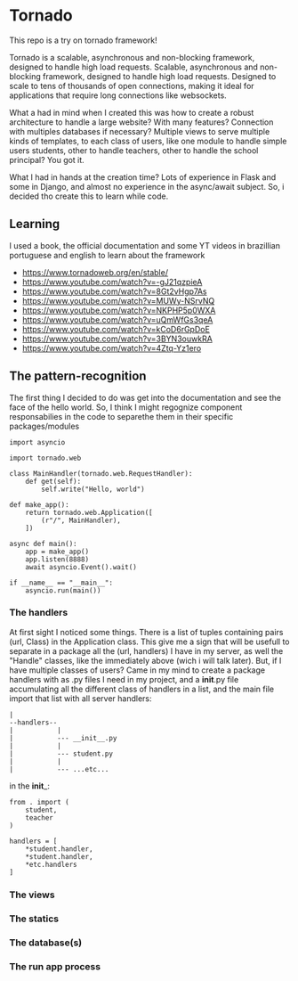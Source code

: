 # Tornado

This repo is a try on tornado framework!

Tornado is a scalable, asynchronous and non-blocking framework, designed to handle high load requests.
Scalable, asynchronous and non-blocking framework, designed to handle high load requests.
Designed to scale to tens of thousands of open connections, making it ideal for applications that require long connections like websockets.

What a had in mind when I created this was how to create a robust architecture to handle a large website? With many features? Connection with multiples databases if necessary? Multiple views to serve multiple kinds of templates, to each class of users, like one module to handle simple users students, other to handle teachers, other to handle the school principal? You got it.

What I had in hands at the creation time? Lots of experience in Flask and some in Django, and almost no experience in the async/await subject. So, i decided tho create this to learn while code.

## Learning

I used a book, the official documentation and some YT videos in brazillian portuguese and english to learn about the framework
- https://www.tornadoweb.org/en/stable/
- https://www.youtube.com/watch?v=-gJ21qzpieA
- https://www.youtube.com/watch?v=8Gt2vHgp7As
- https://www.youtube.com/watch?v=MUWy-NSrvNQ
- https://www.youtube.com/watch?v=NKPHP5p0WXA
- https://www.youtube.com/watch?v=uQmWfGs3qeA
- https://www.youtube.com/watch?v=kCoD6rGpDoE
- https://www.youtube.com/watch?v=3BYN3ouwkRA
- https://www.youtube.com/watch?v=4Ztq-Yz1ero


## The pattern-recognition

The first thing I decided to do was get into the documentation and see the face of the hello world.
So, I think I might regognize component responsabilies in the code to separethe them in their specific packages/modules


```
import asyncio

import tornado.web

class MainHandler(tornado.web.RequestHandler):
    def get(self):
        self.write("Hello, world")

def make_app():
    return tornado.web.Application([
        (r"/", MainHandler),
    ])

async def main():
    app = make_app()
    app.listen(8888)
    await asyncio.Event().wait()

if __name__ == "__main__":
    asyncio.run(main())
```
### The handlers
At first sight I noticed some things. There is a list of tuples containing pairs (url, Class) in the Application class. This give me a sign that will be usefull to separate in a package all the (url, handlers) I have in my server, as well the "Handle" classes, like the immediately above (wich i will talk later). But, if I have multiple classes of users? Came in my mind to create a package handlers with as .py files I need in my project, and a __init__.py file accumulating all the different class of handlers in a list, and the main file import that list with  all server handlers:

```
|
--handlers--
|           |
|           --- __init__.py
|           |
|           --- student.py
|           |
|           --- ...etc...

```

in the __init___:

```
from . import (
    student,
    teacher
)

handlers = [
    *student.handler,
    *student.handler,
    *etc.handlers
]
```

### The views

### The statics

### The database(s)

### The run app process

